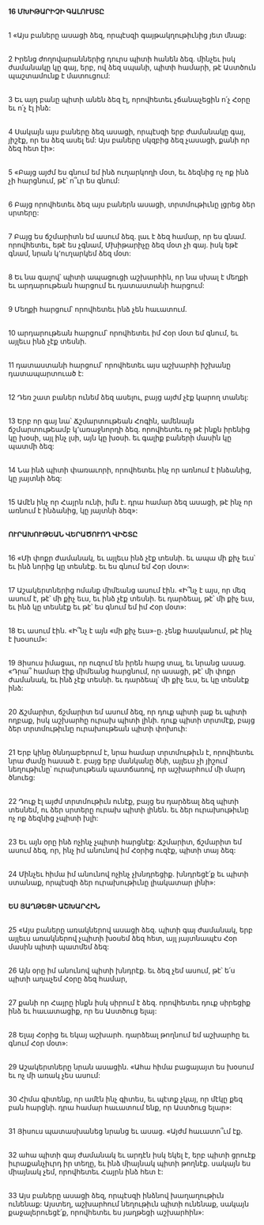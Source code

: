 **16 ՄԽԻԹԱՐԻՉԻ ԳԱԼՈՒՍՏԸ**

\
 1 «Այս բաները ասացի ձեզ, որպէսզի գայթակղութիւնից յետ մնաք:

\
 2 Իրենց ժողովարաններից դուրս պիտի հանեն ձեզ. մինչեւ իսկ ժամանակը կը գայ, երբ, ով ձեզ սպանի, պիտի համարի, թէ Աստծուն պաշտամունք է մատուցում:

\
 3 Եւ այդ բանը պիտի անեն ձեզ էլ, որովհետեւ չճանաչեցին ո՛չ Հօրը եւ ո՛չ էլ ինձ:

\
 4 Սակայն այս բաները ձեզ ասացի, որպէսզի երբ ժամանակը գայ, յիշէք, որ ես ձեզ ասել եմ: Այս բաները սկզբից ձեզ չասացի, քանի որ ձեզ հետ էի»:

\
 5 «Բայց այժմ ես գնում եմ ինձ ուղարկողի մօտ, եւ ձեզնից ոչ ոք ինձ չի հարցնում, թէ՝ ո՞ւր ես գնում:

\
 6 Բայց որովհետեւ ձեզ այս բաներն ասացի, տրտմութիւնը լցրեց ձեր սրտերը:

\
 7 Բայց ես ճշմարիտն եմ ասում ձեզ. լաւ է ձեզ համար, որ ես գնամ. որովհետեւ, եթէ ես չգնամ, Մխիթարիչը ձեզ մօտ չի գայ. իսկ եթէ գնամ, նրան կ՚ուղարկեմ ձեզ մօտ:

\
 8 Եւ նա գալով՝ պիտի ապացուցի աշխարհին, որ նա սխալ է մեղքի եւ արդարութեան հարցում եւ դատաստանի հարցում:

\
 9 Մեղքի հարցում՝ որովհետեւ ինձ չեն հաւատում.

\
 10 արդարութեան հարցում՝ որովհետեւ իմ Հօր մօտ եմ գնում, եւ այլեւս ինձ չէք տեսնի.

\
 11 դատաստանի հարցում՝ որովհետեւ այս աշխարհի իշխանը դատապարտուած է:

\
12 Դեռ շատ բաներ ունեմ ձեզ ասելու, բայց այժմ չէք կարող տանել:

\
13 Երբ որ գայ նա՝ Ճշմարտութեան Հոգին, ամենայն ճշմարտութեամբ կ՚առաջնորդի ձեզ. որովհետեւ ոչ թէ ինքն իրենից կը խօսի, այլ ինչ լսի, այն կը խօսի. եւ գալիք բաների մասին կը պատմի ձեզ:

\
14 Նա ինձ պիտի փառաւորի, որովհետեւ ինչ որ առնում է ինձանից, կը յայտնի ձեզ:

\
15 Ամէն ինչ որ Հայրն ունի, իմն է. դրա համար ձեզ ասացի, թէ ինչ որ առնում է ինձանից, կը յայտնի ձեզ»:

\
**ՈՒՐԱԽՈՒԹԵԱՆ ՎԵՐԱԾՈՒՈՂ ՎԻՇՏԸ**

\
 16 «Մի փոքր ժամանակ, եւ այլեւս ինձ չէք տեսնի. եւ ապա մի քիչ եւս՝ եւ ինձ նորից կը տեսնէք. եւ ես գնում եմ Հօր մօտ»:

\
17 Աշակերտներից ոմանք միմեանց ասում էին. «Ի՞նչ է այս, որ մեզ ասում է, թէ՝ մի քիչ եւս, եւ ինձ չէք տեսնի. եւ դարձեալ, թէ՝ մի քիչ եւս, եւ ինձ կը տեսնէք եւ թէ՝ ես գնում եմ իմ Հօր մօտ»:

\
18 Եւ ասում էին. «Ի՞նչ է այն «մի քիչ եւս»-ը. չենք հասկանում, թէ ինչ է խօսում»:

\
19 Յիսուս իմացաւ, որ ուզում են իրեն հարց տալ, եւ նրանց ասաց. «Դրա՞ համար էիք միմեանց հարցնում, որ ասացի, թէ՝ մի փոքր ժամանակ, եւ ինձ չէք տեսնի. եւ դարձեալ՝ մի քիչ եւս, եւ կը տեսնէք ինձ:

\
20 Ճշմարիտ, ճշմարիտ եմ ասում ձեզ, որ դուք պիտի լաք եւ պիտի ողբաք, իսկ աշխարհը ուրախ պիտի լինի. դուք պիտի տրտմէք, բայց ձեր տրտմութիւնը ուրախութեան պիտի փոխուի:

\
21 Երբ կինը ծննդաբերում է, նրա համար տրտմութիւն է, որովհետեւ նրա ժամը հասած է. բայց երբ մանկանը ծնի, այլեւս չի յիշում նեղութիւնը՝ ուրախութեան պատճառով, որ աշխարհում մի մարդ ծնուեց:

\
22 Դուք էլ այժմ տրտմութիւն ունէք, բայց ես դարձեալ ձեզ պիտի տեսնեմ, ու ձեր սրտերը ուրախ պիտի լինեն. եւ ձեր ուրախութիւնը ոչ ոք ձեզնից չպիտի խլի:

\
23 Եւ այն օրը ինձ ոչինչ չպիտի հարցնէք: Ճշմարիտ, ճշմարիտ եմ ասում ձեզ, որ, ինչ իմ անունով իմ Հօրից ուզէք, պիտի տայ ձեզ:

\
24 Մինչեւ հիմա իմ անունով ոչինչ չխնդրեցիք. խնդրեցէ՛ք եւ պիտի ստանաք, որպէսզի ձեր ուրախութիւնը լիակատար լինի»:

\
 **ԵՍ ՅԱՂԹԵՑԻ ԱՇԽԱՐՀԻՆ**

\
 25 «Այս բաները առակներով ասացի ձեզ. պիտի գայ ժամանակ, երբ այլեւս առակներով չպիտի խօսեմ ձեզ հետ, այլ յայտնապէս Հօր մասին պիտի պատմեմ ձեզ:

\
 26 Այն օրը իմ անունով պիտի խնդրէք. եւ ձեզ չեմ ասում, թէ՝ ե՛ս պիտի աղաչեմ Հօրը ձեզ համար,

\
 27 քանի որ Հայրը ինքն իսկ սիրում է ձեզ. որովհետեւ դուք սիրեցիք ինձ եւ հաւատացիք, որ ես Աստծուց ելայ:

\
 28 Ելայ Հօրից եւ եկայ աշխարհ. դարձեալ թողնում եմ աշխարհը եւ գնում Հօր մօտ»:

\
29 Աշակերտները նրան ասացին. «Ահա հիմա բացայայտ ես խօսում եւ ոչ մի առակ չես ասում:

\
30 Հիմա գիտենք, որ ամէն ինչ գիտես, եւ պէտք չկայ, որ մէկը քեզ բան հարցնի. դրա համար հաւատում ենք, որ Աստծուց ելար»:

\
31 Յիսուս պատասխանեց նրանց եւ ասաց. «Այժմ հաւատո՞ւմ էք.

\
32 ահա պիտի գայ ժամանակ եւ արդէն իսկ եկել է, երբ պիտի ցրուէք իւրաքանչիւրդ իր տեղը, եւ ինձ միայնակ պիտի թողնէք. սակայն ես միայնակ չեմ, որովհետեւ Հայրն ինձ հետ է:

\
33 Այս բաները ասացի ձեզ, որպէսզի ինձնով խաղաղութիւն ունենաք: Այստեղ, աշխարհում նեղութիւն պիտի ունենաք, սակայն քաջալերուեցէ՛ք, որովհետեւ ես յաղթեցի աշխարհին»:
